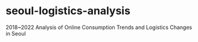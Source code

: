# seoul-logistics-analysis
2018~2022
Analysis of Online Consumption Trends and Logistics Changes in Seoul

